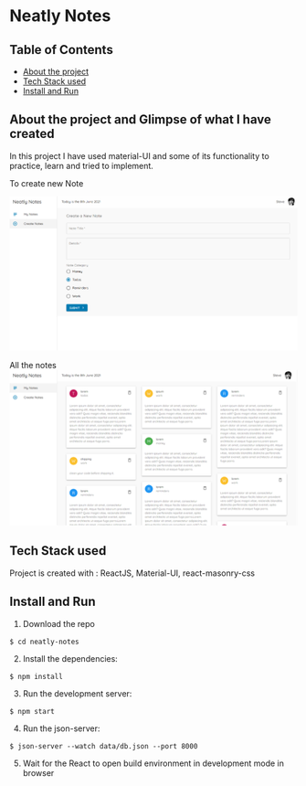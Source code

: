 # Neatly Notes

## Table of Contents

-   [About the project](#about-the-project)
-   [Tech Stack used](#tech-stack-used)
-   [Install and Run](#install-and-run)

## About the project and Glimpse of what I have created

In this project I have used material-UI and some of its functionality to practice, learn and tried to implement.

To create new Note

<img src="./public/NewNote.png" />

All the notes
<img src="./public/AllNotes.png" />

## Tech Stack used

Project is created with :
ReactJS, Material-UI, react-masonry-css

## Install and Run

1. Download the repo

```
$ cd neatly-notes
```

2. Install the dependencies:

```
$ npm install
```

3. Run the development server:

```
$ npm start
```

4. Run the json-server:

```
$ json-server --watch data/db.json --port 8000
```

5. Wait for the React to open build environment in development mode in browser
